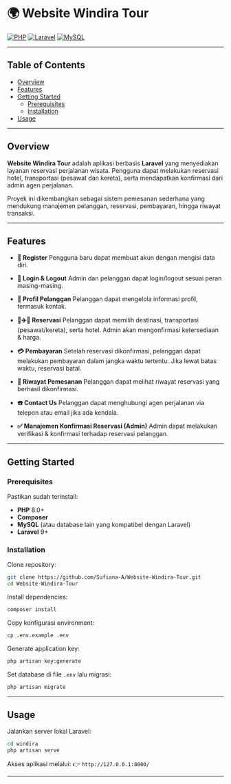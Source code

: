 # 🌍 Website Windira Tour

[![PHP](https://img.shields.io/badge/language-PHP-777BB4.svg?logo=php\&logoColor=white)]()
[![Laravel](https://img.shields.io/badge/framework-Laravel-FF2D20.svg?logo=laravel\&logoColor=white)]()
[![MySQL](https://img.shields.io/badge/database-MySQL-4479A1.svg?logo=mysql\&logoColor=white)]()

---

## Table of Contents

* [Overview](#overview)
* [Features](#features)
* [Getting Started](#getting-started)
  * [Prerequisites](#prerequisites)
  * [Installation](#installation)
* [Usage](#usage)

---

## Overview

**Website Windira Tour** adalah aplikasi berbasis **Laravel** yang menyediakan layanan reservasi perjalanan wisata.
Pengguna dapat melakukan reservasi hotel, transportasi (pesawat dan kereta), serta mendapatkan konfirmasi dari admin agen perjalanan.

Proyek ini dikembangkan sebagai sistem pemesanan sederhana yang mendukung manajemen pelanggan, reservasi, pembayaran, hingga riwayat transaksi.

---

## Features

* **📝 Register**
  Pengguna baru dapat membuat akun dengan mengisi data diri.

* **🔐 Login & Logout**
  Admin dan pelanggan dapat login/logout sesuai peran masing-masing.

* **👤 Profil Pelanggan**
  Pelanggan dapat mengelola informasi profil, termasuk kontak.

* **🏨✈️🚆 Reservasi**
  Pelanggan dapat memilih destinasi, transportasi (pesawat/kereta), serta hotel. Admin akan mengonfirmasi ketersediaan & harga.

* **💳 Pembayaran**
  Setelah reservasi dikonfirmasi, pelanggan dapat melakukan pembayaran dalam jangka waktu tertentu. Jika lewat batas waktu, reservasi batal.

* **📜 Riwayat Pemesanan**
  Pelanggan dapat melihat riwayat reservasi yang berhasil dikonfirmasi.

* **☎️ Contact Us**
  Pelanggan dapat menghubungi agen perjalanan via telepon atau email jika ada kendala.

* **✅ Manajemen Konfirmasi Reservasi (Admin)**
  Admin dapat melakukan verifikasi & konfirmasi terhadap reservasi pelanggan.

---

## Getting Started

### Prerequisites

Pastikan sudah terinstall:

* **PHP** 8.0+
* **Composer**
* **MySQL** (atau database lain yang kompatibel dengan Laravel)
* **Laravel** 9+

### Installation

Clone repository:

```bash
git clone https://github.com/Sufiana-A/Website-Windira-Tour.git
cd Website-Windira-Tour
```

Install dependencies:

```bash
composer install
```

Copy konfigurasi environment:

```bash
cp .env.example .env
```

Generate application key:

```bash
php artisan key:generate
```

Set database di file `.env` lalu migrasi:

```bash
php artisan migrate
```

---

## Usage

Jalankan server lokal Laravel:

```bash
cd windira
php artisan serve
```

Akses aplikasi melalui:
👉 `http://127.0.0.1:8000/`

---
